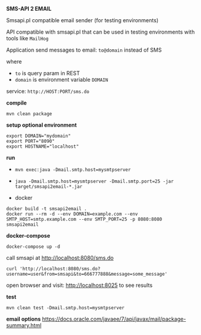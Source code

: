 **SMS-API 2 EMAIL**

Smsapi.pl compatible email sender (for testing environments)

API compatible with smsapi.pl that can be used in testing environments with tools like `MailHog`

Application send messages to email: `to@domain` instead of SMS

where
- `to` is query param in REST
- `domain` is environment variable `DOMAIN`

service: `http://HOST:PORT/sms.do`

**compile**

`mvn clean package`

**setup optional environment**
```
export DOMAIN="mydomain"
export PORT="8090"
export HOSTNAME="localhost"
```

**run**

- `mvn exec:java -Dmail.smtp.host=mysmtpserver`

- `java -Dmail.smtp.host=mysmtpserver -Dmail.smtp.port=25 -jar target/smsapi2email-*.jar `

- docker
```
docker build -t smsapi2email .
docker run --rm -d --env DOMAIN=example.com --env SMTP_HOST=smtp.example.com --env SMTP_PORT=25 -p 8080:8080 smsapi2email
```
**docker-compose**
```
docker-compose up -d
```
call smsapi at <http://localhost:8080/sms.do> 

```
curl 'http://localhost:8080/sms.do?username=user&from=smsapi&to=666777888&message=some_message'
```

open browser and visit: <http://localhost:8025> to see results

**test**

`mvn clean test -Dmail.smtp.host=mysmtpserver`

**email options**
<https://docs.oracle.com/javaee/7/api/javax/mail/package-summary.html>
